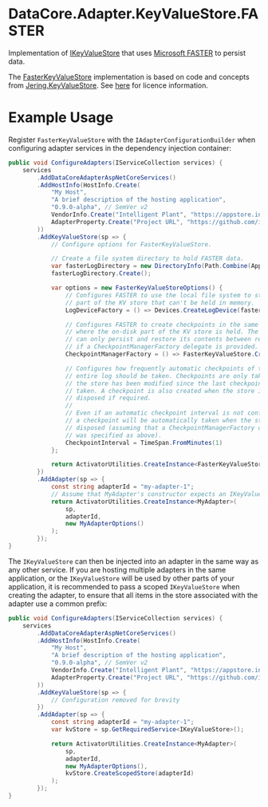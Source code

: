 ﻿# DataCore.Adapter.KeyValueStore.FASTER

Implementation of [IKeyValueStore](/src/DataCore.Adapter.Abstractions/Services/IKeyValueStore.cs) that uses [Microsoft FASTER](https://microsoft.github.io/FASTER/) to persist data.

The [FasterKeyValueStore](./FasterKeyValueStore.cs) implementation is based on code and concepts from [Jering.KeyValueStore](https://github.com/JeringTech/KeyValueStore). See [here](/THIRD_PARTY_LICENSES) for licence information.


# Example Usage

Register `FasterKeyValueStore` with the `IAdapterConfigurationBuilder` when configuring adapter services in the dependency injection container:

```csharp
public void ConfigureAdapters(IServiceCollection services) {
    services
        .AddDataCoreAdapterAspNetCoreServices()
        .AddHostInfo(HostInfo.Create(
            "My Host",
            "A brief description of the hosting application",
            "0.9.0-alpha", // SemVer v2
            VendorInfo.Create("Intelligent Plant", "https://appstore.intelligentplant.com"),
            AdapterProperty.Create("Project URL", "https://github.com/intelligentplant/AppStoreConnect.Adapters")
        ))
        .AddKeyValueStore(sp => {
            // Configure options for FasterKeyValueStore.

            // Create a file system directory to hold FASTER data.
            var fasterLogDirectory = new DirectoryInfo(Path.Combine(AppContext.BaseDirectory, "Data", "FASTER"));
            fasterLogDirectory.Create();

            var options = new FasterKeyValueStoreOptions() {
                // Configures FASTER to use the local file system to store the 
                // part of the KV store that can't be held in memory.
                LogDeviceFactory = () => Devices.CreateLogDevice(fasterLogDirectory.FullName),

                // Configures FASTER to create checkpoints in the same folder 
                // where the on-disk part of the KV store is held. The store 
                // can only persist and restore its contents between restarts 
                // if a CheckpointManagerFactory delegate is provided.
                CheckpointManagerFactory = () => FasterKeyValueStore.CreateLocalStorageCheckpointManager(fasterLogDirectory.FullName),

                // Configures how frequently automatic checkpoints of the 
                // entire log should be taken. Checkpoints are only taken if 
                // the store has been modified since the last checkpoint was 
                // taken. A checkpoint is also created when the store is 
                // disposed if required.
                //
                // Even if an automatic checkpoint interval is not configured, 
                // a checkpoint will be automatically taken when the store is 
                // disposed (assuming that a CheckpointManagerFactory delegate 
                // was specified as above).
                CheckpointInterval = TimeSpan.FromMinutes(1)
            };

            return ActivatorUtilities.CreateInstance<FasterKeyValueStore>(sp, options);
        })
        .AddAdapter(sp => {
            const string adapterId = "my-adapter-1";
            // Assume that MyAdapter's constructor expects an IKeyValueStore instance. 
            return ActivatorUtilities.CreateInstance<MyAdapter>(
                sp, 
                adapterId, 
                new MyAdapterOptions()
            );
        });
}
```

The `IKeyValueStore` can then be injected into an adapter in the same way as any other service. If you are hosting multiple adapters in the same application, or the `IKeyValueStore` will be used by other parts of your application, it is recommended to pass a scoped `IKeyValueStore` when creating the adapter, to ensure that all items in the store associated with the adapter use a common prefix:

```csharp
public void ConfigureAdapters(IServiceCollection services) {
    services
        .AddDataCoreAdapterAspNetCoreServices()
        .AddHostInfo(HostInfo.Create(
            "My Host",
            "A brief description of the hosting application",
            "0.9.0-alpha", // SemVer v2
            VendorInfo.Create("Intelligent Plant", "https://appstore.intelligentplant.com"),
            AdapterProperty.Create("Project URL", "https://github.com/intelligentplant/AppStoreConnect.Adapters")
        ))
        .AddKeyValueStore(sp => {
            // Configuration removed for brevity
        })
        .AddAdapter(sp => {
            const string adapterId = "my-adapter-1";
            var kvStore = sp.GetRequiredService<IKeyValueStore>();

            return ActivatorUtilities.CreateInstance<MyAdapter>(
                sp, 
                adapterId, 
                new MyAdapterOptions(), 
                kvStore.CreateScopedStore(adapterId)
            );
        });
}
```
